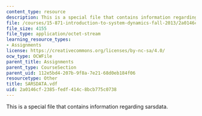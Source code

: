 ```yaml
---
content_type: resource
description: This is a special file that contains information regarding sarsdata.
file: /courses/15-871-introduction-to-system-dynamics-fall-2013/2a0146cf2385fedf414c8bcb775c0738_SARSDATA.vdf
file_size: 4155
file_type: application/octet-stream
learning_resource_types:
- Assignments
license: https://creativecommons.org/licenses/by-nc-sa/4.0/
ocw_type: OCWFile
parent_title: Assignments
parent_type: CourseSection
parent_uid: 112e5bd4-207b-9f8a-7e21-68d0eb184f06
resourcetype: Other
title: SARSDATA.vdf
uid: 2a0146cf-2385-fedf-414c-8bcb775c0738
---
```

This is a special file that contains information regarding sarsdata.